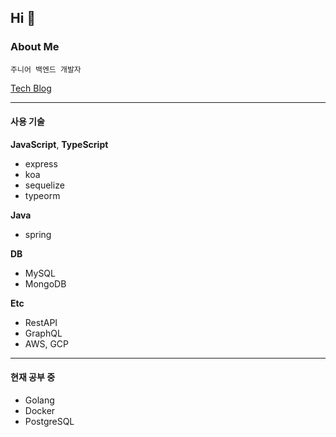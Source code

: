 ## Hi 👋

### About Me

`주니어 백엔드 개발자`

[Tech Blog](http://wlswoo.tistory.com/)

---
#### 사용 기술

__JavaScript__, __TypeScript__
  - express
  - koa
  - sequelize
  - typeorm

__Java__
  - spring
  
__DB__
  - MySQL
  - MongoDB
  
__Etc__
  - RestAPI
  - GraphQL
  - AWS, GCP
  
---
#### 현재 공부 중

- Golang
- Docker
- PostgreSQL
